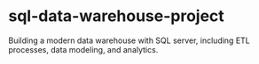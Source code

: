 # sql-data-warehouse-project
Building a modern data warehouse with SQL server, including ETL processes,  data modeling, and analytics.
